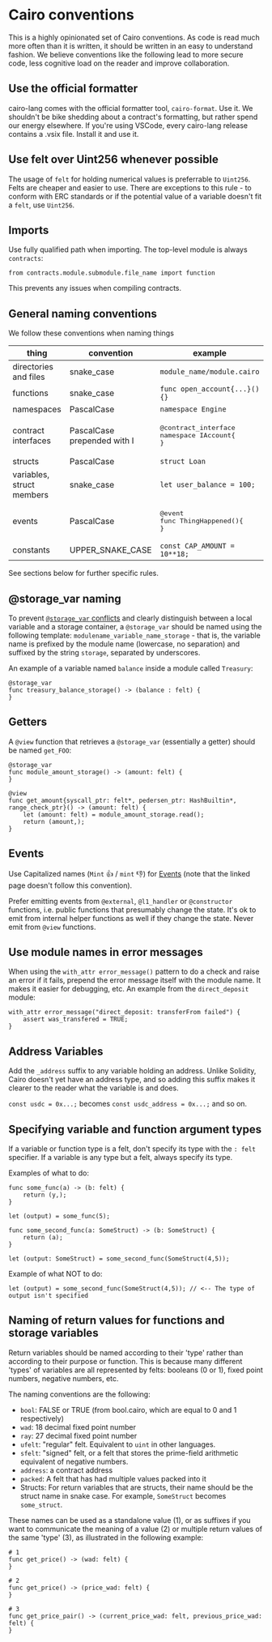 # Cairo conventions

This is a highly opinionated set of Cairo conventions. As code is read much more often than it is written, it should be written in an easy to understand fashion. We believe conventions like the following lead to more secure code, less cognitive load on the reader and improve collaboration.

## Use the official formatter

cairo-lang comes with the official formatter tool, `cairo-format`. Use it. We shouldn't be bike shedding about a contract's formatting, but rather spend our energy elsewhere. If you're using VSCode, every cairo-lang release contains a .vsix file. Install it and use it.

## Use felt over Uint256 whenever possible

The usage of `felt` for holding numerical values is preferrable to `Uint256`. Felts are cheaper and easier to use. There are exceptions to this rule - to conform with ERC standards or if the potential value of a variable doesn't fit a `felt`, use `Uint256`.

## Imports

Use fully qualified path when importing. The top-level module is always `contracts`:

```cairo
from contracts.module.submodule.file_name import function
```

This prevents any issues when compiling contracts.

## General naming conventions

We follow these conventions when naming things

| thing                     | convention                  | example                                                          |
|---------------------------|-----------------------------|------------------------------------------------------------------|
| directories and files     | snake_case                  | `module_name/module.cairo`                                       |
| functions                 | snake_case                  | `func open_account{...}(){}`                                     |
| namespaces                | PascalCase                  | `namespace Engine`                                               |
| contract interfaces       | PascalCase prepended with I | <pre>@contract_interface<br />namespace IAccount{<br />}</pre>   |
| structs                   | PascalCase                  | `struct Loan`                                                    |
| variables, struct members | snake_case                  | `let user_balance = 100;`                                        |
| events                    | PascalCase                  | <pre>@event<br />func ThingHappened(){<br />}</pre>              |
| constants                 | UPPER_SNAKE_CASE            | `const CAP_AMOUNT = 10**18;`                                     |

See sections below for further specific rules.

## @storage_var naming

To prevent [`@storage_var` conflicts](https://github.com/crytic/amarna/issues/10) and clearly distinguish between a local variable and a storage container, a `@storage_var` should be named using the following template: `modulename_variable_name_storage` - that is, the variable name is prefixed by the module name (lowercase, no separation) and suffixed by the string `storage`, separated by underscores.

An example of a variable named `balance` inside a module called `Treasury`:

```cairo
@storage_var
func treasury_balance_storage() -> (balance : felt) {
}
```

## Getters

A `@view` function that retrieves a `@storage_var` (essentially a getter) should be named `get_FOO`:

```cairo
@storage_var
func module_amount_storage() -> (amount: felt) {
}

@view
func get_amount{syscall_ptr: felt*, pedersen_ptr: HashBuiltin*, range_check_ptr}() -> (amount: felt) {
    let (amount: felt) = module_amount_storage.read();
    return (amount,);
}
```

## Events

Use Capitalized names (`Mint` 👍 / `mint` 👎) for [Events](https://www.cairo-lang.org/docs/hello_starknet/events.html) (note that the linked page doesn't follow this convention).

Prefer emitting events from `@external`, `@l1_handler` or `@constructor` functions, i.e. public functions that presumably change the state. It's ok to emit from internal helper functions as well if they change the state. Never emit from `@view` functions.

## Use module names in error messages

When using the `with_attr error_message()` pattern to do a check and raise an error if it fails, prepend the error message itself with the module name. It makes it easier for debugging, etc. An example from the `direct_deposit` module:

```cairo
with_attr error_message("direct_deposit: transferFrom failed") {
    assert was_transfered = TRUE;
}
```

## Address Variables

Add the `_address` suffix to any variable holding an address. Unlike Solidity, Cairo doesn't yet have an address type, and so adding this suffix makes it clearer to the reader what the variable is and does.

`const usdc = 0x...;` becomes `const usdc_address = 0x...;` and so on.

## Specifying variable and function argument types

If a variable or function type is a felt, don't specify its type with the `: felt` specifier. If a variable is any type but a felt, always specify its type.

Examples of what to do:

```cairo
func some_func(a) -> (b: felt) {
    return (y,);
}
```

```cairo
let (output) = some_func(5);
```

```cairo
func some_second_func(a: SomeStruct) -> (b: SomeStruct) {
    return (a);
}
```

```cairo
let (output: SomeStruct) = some_second_func(SomeStruct(4,5));
```

Example of what NOT to do:

```cairo
let (output) = some_second_func(SomeStruct(4,5)); // <-- The type of output isn't specified
```

## Naming of return values for functions and storage variables

Return variables should be named according to their 'type' rather than according to their purpose or function. This is because many different 'types' of variables are all represented by felts: booleans (0 or 1), fixed point numbers, negative numbers, etc.

The naming conventions are the following:

- `bool`: FALSE or TRUE (from bool.cairo, which are equal to 0 and 1 respectively)
- `wad`: 18 decimal fixed point number
- `ray`: 27 decimal fixed point number
- `ufelt`: "regular" felt. Equivalent to `uint` in other languages.
- `sfelt`: "signed" felt, or a felt that stores the prime-field arithmetic equivalent of negative numbers.
- `address`: a contract address
- `packed`: A felt that has had multiple values packed into it
- Structs: For return variables that are structs, their name should be the struct name in snake case. For example, `SomeStruct` becomes `some_struct`.

These names can be used as a standalone value (1), or as suffixes if you want to communicate the meaning of a value (2) or multiple return values of the same 'type' (3), as illustrated in the following example:

```cairo
# 1
func get_price() -> (wad: felt) {
}

# 2
func get_price() -> (price_wad: felt) {
}

# 3
func get_price_pair() -> (current_price_wad: felt, previous_price_wad: felt) {
}
```
